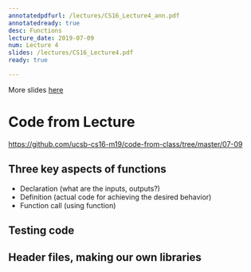 ```yaml
---
annotatedpdfurl: /lectures/CS16_Lecture4_ann.pdf
annotatedready: true
desc: Functions
lecture_date: 2019-07-09
num: Lecture 4
slides: /lectures/CS16_Lecture4.pdf
ready: true

---
```


More slides [here](/m19-nichols/lectures/CS16_Lecture5.pdf)

# Code from Lecture

<https://github.com/ucsb-cs16-m19/code-from-class/tree/master/07-09>

## Three key aspects of functions
* Declaration (what are the inputs, outputs?)
* Definition  (actual code for achieving the desired behavior)
* Function call (using function)

## Testing code

## Header files, making our own libraries

<!--

# Lecture video

<https://www.youtube.com/watch?v=dVxle22_8O0>

# Code from lecture

<https://github.com/ucsb-cs16-s19-nichols/code-from-class/tree/master/04-11>

## Three key aspects of functions
* Declaration (what are the inputs, outputs?)
* Definition  (actual code for achieving the desired behavior)
* Function call (using function)

## Testing code

## Header files, making our own libraries


-->